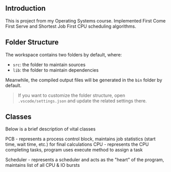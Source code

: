 ## Introduction

This is project from my Operating Systems course. Implemented First Come First Serve and Shortest Job First CPU scheduling algorithms.
## Folder Structure

The workspace contains two folders by default, where:

- `src`: the folder to maintain sources
- `lib`: the folder to maintain dependencies

Meanwhile, the compiled output files will be generated in the `bin` folder by default.

> If you want to customize the folder structure, open `.vscode/settings.json` and update the related settings there.

## Classes
Below is a brief description of vital classes

PCB - represents a process control block, maintains job statistics (start time, wait time, etc.) for final calculations
CPU - represents the CPU completing tasks, program uses execute method to assign a task

Scheduler - represents a scheduler and acts as the "heart" of the program, maintains list of all CPU & IO bursts
